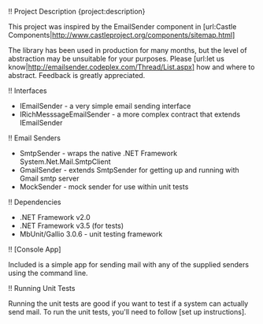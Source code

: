 !! Project Description
{project:description}

This project was inspired by the EmailSender component in [url:Castle Components|http://www.castleproject.org/components/sitemap.html]

The library has been used in production for many months, but the level of abstraction may be unsuitable for your purposes. Please [url:let us know|http://emailsender.codeplex.com/Thread/List.aspx] how and where to abstract. Feedback is greatly appreciated.

!! Interfaces

* IEmailSender - a very simple email sending interface
* IRichMesssageEmailSender - a more complex contract that extends IEmailSender

!! Email Senders

* SmtpSender - wraps the native .NET Framework System.Net.Mail.SmtpClient
* GmailSender - extends SmtpSender for getting up and running with Gmail smtp server
* MockSender - mock sender for use within unit tests

!! Dependencies

* .NET Framework v2.0
* .NET Framework v3.5 (for tests)
* MbUnit/Gallio 3.0.6 - unit testing framework

!! [Console App]

Included is a simple app for sending mail with any of the supplied senders using the command line.

!! Running Unit Tests

Running the unit tests are good if you want to test if a system can actually send mail. 
To run the unit tests, you'll need to follow [set up instructions].
